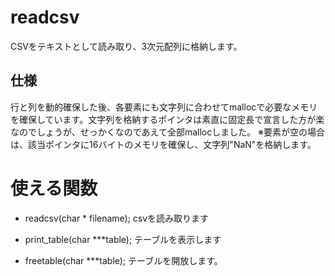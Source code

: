 # readcsv
CSVをテキストとして読み取り、3次元配列に格納します。

## 仕様
行と列を動的確保した後、各要素にも文字列に合わせてmallocで必要なメモリを確保しています。文字列を格納するポインタは素直に固定長で宣言した方が楽なのでしょうが、せっかくなのであえて全部mallocしました。
※要素が空の場合は、該当ポインタに16バイトのメモリを確保し、文字列"NaN"を格納します。

# 使える関数
- readcsv(char * filename);
	csvを読み取ります

- print_table(char ***table);
	テーブルを表示します

- freetable(char ***table);
	テーブルを開放します。
